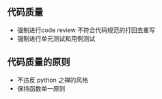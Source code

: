 ## 代码质量

- 强制进行code review 不符合代码规范的打回去重写
- 强制进行单元测试和用例测试

## 代码质量的原则

- 不违反 python 之禅的风格
- 保持函数单一原则
